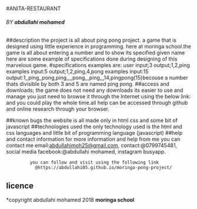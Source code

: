 #ANITA-RESTAURANT
###### BY **abdullahi mohamed**
##description
 the project is all about ping pong project.
 a game that is designed using little experience
 in programming. here at moringa school.the game is
 all about entering a number and to show its specified
 given name here are some example of specifications done
 during designing of this marvelous game.
#specifications
 examples are:
  user input;3
  output;1,2,ping
examples
  input:5
  output;1,2,ping,4,pong
examples
  input:15
  output:1,,ping,,pong,ping,,,,pong,,,ping,,,14,pingpong(15)becouse
  a number thats divisible by both 3 and 5 are named ping pong.
##access and downloads;
  the game does not need any downloads its easier to use and manage
  you just need to browse it through the Internet using the below link:
  and you could play the whole time.all help can be accessed through github
  and online research through your browser.

##known bugs
 the website is all made only in html
 css and some bit of javascript
##technologies used
 the only technology used is the html and css
 languages and little bit of programming language
 (javascript)
##help and contact information
for more information and help from me
you can contact me
email:abdullahimoh25@gmail.com,
contact:@0799745481,
social media facebook:@abdullahi mohamed,
             instagram busyapp.

             you can follow and visit using the following link
               @https://abdullahi05.github.io/moringa-pong-project/

## licence
 *copyright abdullahi mohamed 2018 **moringa school**
